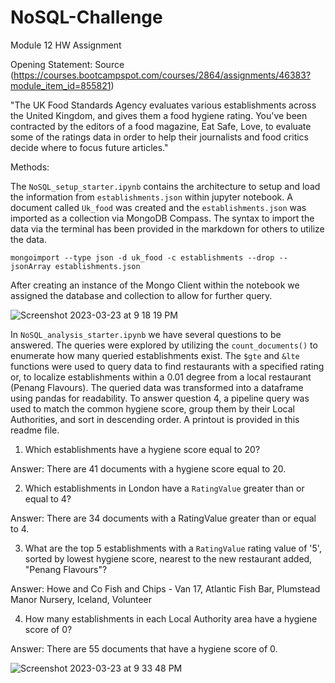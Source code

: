 # NoSQL-Challenge
Module 12 HW Assignment


Opening Statement:
Source (https://courses.bootcampspot.com/courses/2864/assignments/46383?module_item_id=855821)

"The UK Food Standards Agency evaluates various establishments across the United Kingdom, and gives them a food hygiene rating. You've been contracted by the editors of a food magazine, Eat Safe, Love, to evaluate some of the ratings data in order to help their journalists and food critics decide where to focus future articles."

Methods:

The `NoSQL_setup_starter.ipynb` contains the architecture to setup and load the information from `establishments.json` within jupyter notebook.  A document called `Uk_food` was created and the `establishments.json` was imported as a collection via MongoDB Compass.  The syntax to import the data via the terminal has been provided in the markdown for others to utilize the data.

````mongoimport --type json -d uk_food -c establishments --drop --jsonArray establishments.json````

After creating an instance of the Mongo Client within the notebook we assigned the database and collection to allow for further query.

![Screenshot 2023-03-23 at 9 18 19 PM](https://user-images.githubusercontent.com/119906575/227427407-3dbe05ea-828c-4d8c-bf34-e3f484b68b81.png)


In `NoSQL_analysis_starter.ipynb` we have several questions to be answered.  The queries were explored by utilizing the `count_documents()` to enumerate how many queried establishments exist.  The `$gte` and `&lte` functions were used to query data to find restaurants with a specified rating or, to localize establishments within a 0.01 degree from a local restaurant (Penang Flavours).  The queried data was transformed into a dataframe using pandas for readability. To answer question 4, a pipeline query was used to match the common hygiene score, group them by their Local Authorities, and sort in descending order.  A printout is provided in this readme file.

1. Which establishments have a hygiene score equal to 20?

Answer: There are 41 documents with a hygiene score equal to 20.

2. Which establishments in London have a `RatingValue` greater than or equal to 4?

Answer: There are 34 documents with a RatingValue greater than or equal to 4.

3. What are the top 5 establishments with a `RatingValue` rating value of '5', sorted by lowest hygiene score, nearest to the new restaurant added, "Penang Flavours"?

Answer: Howe and Co Fish and Chips - Van 17, Atlantic Fish Bar, Plumstead Manor Nursery, Iceland, Volunteer

4. How many establishments in each Local Authority area have a hygiene score of 0?

Answer: There are 55 documents that have a hygiene score of 0.
	
![Screenshot 2023-03-23 at 9 33 48 PM](https://user-images.githubusercontent.com/119906575/227427457-1812a085-dd7f-4720-8d50-eb7bffe0dcdf.png)
